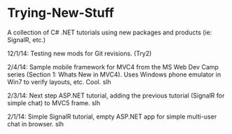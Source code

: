 Trying-New-Stuff
================

A collection of C# .NET tutorials using new packages and products (ie: SignalR, etc.)


12/1/14:  Testing new mods for Git revisions. (Try2)

2/4/14: Sample mobile framework for MVC4 from the MS Web Dev Camp series (Section 1:  Whats New in MVC4).
	Uses Windows phone emulator in Win7 to verify layouts, etc.  Cool.  slh

2/3/14: Next step ASP.NET tutorial, adding the previous tutorial (SignalR for simple chat) to MVC5 frame.  slh

2/1/14: Simple SignalR tutorial, empty ASP.NET app for simple multi-user chat in browser.  slh
